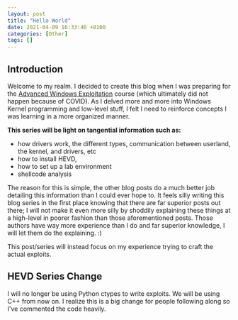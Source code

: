 ```yaml
---
layout: post
title: "Hello World"
date: 2021-04-09 16:33:46 +0100
categories: [Other]
tags: []
---
```


## Introduction
Welcome to my realm.
I decided to create this blog when I was preparing for the [Advanced Windows Exploitation](https://www.offensive-security.com/awe-osee/) course (which ultimately did not happen because of COVID). As I delved more and more into Windows Kernel programming and low-level stuff, I felt I need to reinforce concepts I was learning in a more organized manner.

**This series will be light on tangential information such as:**
+ how drivers work, the different types, communication between userland, the kernel, and drivers, etc
+ how to install HEVD,
+ how to set up a lab environment
+ shellcode analysis

The reason for this is simple, the other blog posts do a much better job detailing this information than I could ever hope to. It feels silly writing this blog series in the first place knowing that there are far superior posts out there; I will not make it even more silly by shoddily explaining these things at a high-level in poorer fashion than those aforementioned posts. Those authors have way more experience than I do and far superior knowledge, I will let them do the explaining. :)

This post/series will instead focus on my experience trying to craft the actual exploits.

## HEVD Series Change
I will no longer be using Python ctypes to write exploits. We will be using C++ from now on. I realize this is a big change for people following along so I've commented the code heavily. 